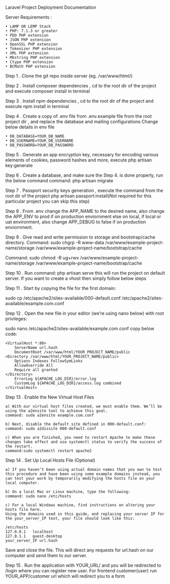 Laravel Project Deployment Documentation

Server Requirements :

    • LAMP OR LEMP Stack
    • PHP: 7.1.3 or greater
    • PDO PHP extension
    • JSON PHP extension
    • OpenSSL PHP extension
    • Tokenizer PHP extension
    • XML PHP extension
    • Mbstring PHP extension
    • Ctype PHP extension
    • BCMath PHP extension

Step 1 . Clone the git repo inside server (eg. /var/www/html/)

Step 2 . Install composer dependencies , cd to the root dir of the project and execute composer install in terminal

Step 3 . Install npm dependencies , cd to the root dir of the project and execute npm install in terminal

Step 4 . Create a copy of .env file from .env.example file from the root project dir , and replace the database and mailing configurations
Change below details in env file

    • DB_DATABASE=YOUR_DB_NAME
    • DB_USERNAME=YOUR_DB_USERNAME
    • DB_PASSWORD=YOUR_DB_PASSWORD

Step 5 . Generate an app encryption key, necessary for encoding various elements of cookies, password hashes and more, execute php artisan key:generate

Step 6 . Create a database, and make sure the Step 4. is done properly, run the below command
command: php artisan migrate

Step 7 . Passport security keys generation , execute the command from the root dir of the project php artisan passport:install(Not required for this particular project you can skip this step)

Step 8 . From .env change the APP_NAME to the desired name, also change the APP_ENV to prod if on production enviornment else on local, if local or uat environment, also change APP_DEBUG to false if on production enviornment.

Step 9 . Give read and write permission to storage and bootstrap/cache directory.
Command: sudo chgrp -R www-data /var/www/example-project-name/storage /var/www/example-project-name/bootstrap/cache

Command: sudo chmod -R ug+rwx /var/www/example-project-name/storage /var/www/example-project-name/bootstrap/cache

Step 10 . Run command: php artisan serve
this will run the project on default server. If you want to create a vhost then simply follow below steps

Step 11 . Start by copying the file for the first domain:

sudo cp /etc/apache2/sites-available/000-default.conf /etc/apache2/sites-available/example.com.conf

Step 12 . Open the new file in your editor (we’re using nano below) with root privileges:

sudo nano /etc/apache2/sites-available/example.com.conf
copy below code:

    <VirtualHost *:80>
        ServerName url.hash
        DocumentRoot /var/www/html/YOUR_PROJECT_NAME/public
    <Directory /var/www/html/YOUR_PROJECT_NAME/public>
        Options Indexes FollowSymLinks
        AllowOverride All
        Require all granted
    </Directory>
        ErrorLog ${APACHE_LOG_DIR}/error.log
        CustomLog ${APACHE_LOG_DIR}/access.log combined
    </VirtualHost>

Step 13 . Enable the New Virtual Host Files

    a) With our virtual host files created, we must enable them. We’ll be using the a2ensite tool to achieve this goal.
    command: sudo a2ensite example.com.conf

    b) Next, disable the default site defined in 000-default.conf:
    command: sudo a2dissite 000-default.conf

    c) When you are finished, you need to restart Apache to make these changes take effect and use systemctl status to verify the success of the restart.
    command:sudo systemctl restart apache2

Step 14 . Set Up Local Hosts File (Optional)

    a) If you haven’t been using actual domain names that you own to test this procedure and have been using some example domains instead, you can test your work by temporarily modifying the hosts file on your local computer.

    b) On a local Mac or Linux machine, type the following:
    command: sudo nano /etc/hosts

    c) For a local Windows machine, find instructions on altering your hosts file here.
    Using the domains used in this guide, and replacing your server IP for the your_server_IP text, your file should look like this:

    /etc/hosts
    127.0.0.1   localhost
    127.0.1.1   guest-desktop
    your_server_IP url.hash

Save and close the file. This will direct any requests for url.hash on our computer and send them to our server.

Step 15 . Run the application with YOUR_URL/ and you will be redirected to /login where you can register new user.
For frontend customer(user) run YOUR_APP/customer url which will redirect you to a form
